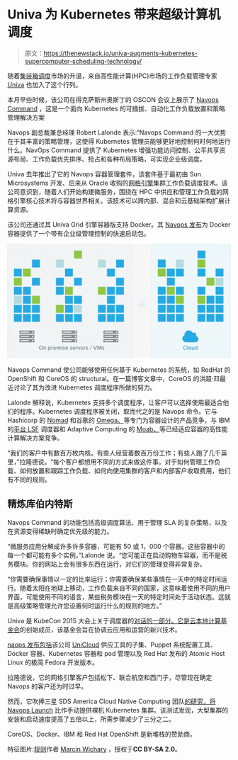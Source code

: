 # Univa 为 Kubernetes 带来超级计算机调度

> 原文：<https://thenewstack.io/univa-augments-kubernetes-supercomputer-scheduling-technology/>

随着[集装箱调度](https://thenewstack.io/container-orchestration-scheduling-herding-computational-cattle/)市场的升温，来自高性能计算(HPC)市场的工作负载管理专家 [Univa](http://www.univa.com/) 也加入了这个行列。

本月早些时候，该公司在得克萨斯州奥斯丁的 OSCON 会议上展示了 [Navops Command](http://www.navops.io/command.html) ，这是一个面向 Kubernetes 的可插拔、自动化工作负载放置和策略管理解决方案

Navops 副总裁兼总经理 Robert Lalonde 表示:“Navops Command 的一大优势在于其丰富的策略管理，这使得 Kubernetes 管理员能够更好地控制何时何地运行什么。NavOps Command 提供了 Kubernetes 增强功能访问控制、公平共享资源布局、工作负载优先排序、抢占和各种布局策略，可实现企业级调度。

Univa 去年推出了它的 Navops 容器管理套件，该套件基于最初由 Sun Microsystems 开发、后来从 Oracle 收购的[网格引擎](http://gridscheduler.sourceforge.net/)集群工作负载调度技术。该公司意识到，随着人们开始构建微服务，围绕在 HPC 中供应和管理工作负载的网格引擎核心技术将与容器世界相关。该技术可以跨内部、混合和云基础架构扩展计算资源。

该公司还通过其 Univa Grid 引擎容器版支持 Docker。其 [Navops 发布](http://blogs.univa.com/2015/11/navops-eases-deployment-time-and-provides-advanced-orchestration/)为 Docker 容器提供了一个带有企业级管理控制的快速启动包。

![command-after](img/c6182bb7ec09e101ceec91beb1f817c1.png)

Navops Command 使公司能够使用任何基于 Kubernetes 的系统，如 RedHat 的 OpenShift 和 CoreOS 的 structural。在一篇博客文章中，CoreOS 的洪超·邓最近讨论了其为改进 Kubernetes 调度程序所做的努力。

Lalonde 解释说，Kubernetes 支持多个调度程序，让客户可以选择使用最适合他们的程序。Kubernetes 调度程序被关闭，取而代之的是 Navops 命令。它与 Hashicorp 的 [Nomad](https://www.infoq.com/articles/scaling-containers-hashicorp-nomad) 和谷歌的 [Omega、](https://research.google.com/pubs/pub41684.html)等专门为容器设计的产品竞争，与 IBM 的[平台 LSF](http://www.nextplatform.com/2015/03/23/hpc-schedulers-snap-to-docker/) 调度器和 Adaptive Computing 的 [Moab、](http://www.adaptivecomputing.com/)等已经适应容器的高性能计算解决方案竞争。

“我们的客户中有数百万枚内核。有些人经营着数百万份工作；有些人跑了几千英里，”拉隆德说。“每个客户都想用不同的方式来做这件事。对于如何管理工作负载、如何放置和跟踪工作负载、如何向使用集群的客户和内部客户收取费用，他们有不同的规则。

## 精炼库伯内特斯

Navops Command 的功能包括高级调度算法、用于管理 SLA 的复杂策略，以及在资源变得稀缺时确定优先级的能力。

“微服务应用分解成许多许多容器，可能有 50 或 1，000 个容器。这些容器中的每一个都可能有多个实例，”Lalonde 说。“您可能正在启动购物车容器，而不是税务模块。你的网站上会有很多东西在运行，对它们的管理变得非常复杂。

“你需要确保事情以一定的比率运行；你需要确保某些事情在一天中的特定时间运行。随着太阳在地球上移动，工作负载来自不同的国家，这意味着使用不同的用户界面，可能使用不同的语言，某些税务模块在一天的特定时间处于活动状态。这就是高级策略管理允许您设置何时运行什么的规则的地方。”

Univa 是 KubeCon 2015 大会上关于调度器的[对话的一部分。它是](https://thenewstack.io/tns-analysts-talking-openshift-schedulers-kubecon-2015/)[云本地计算基金会](https://cncf.io/)的创始成员，该基金会旨在协调云应用和运营的新兴技术。

[naops 发布包括](http://www.nextplatform.com/2015/12/04/bridging-the-gap-between-grid-and-containers/)该公司 [UniCloud](http://www.univa.com/resources/webinar-unicloud.php) 供应工具的子集、Puppet 系统配置工具、Docker 容器、Kubernetes 容器和 pod 管理以及 Red Hat 发布的 Atomic Host Linux 的极简 Fedora 开发版本。

拉隆德说，它的网格引擎客户包括松下、联合航空和西门子，尽管现在确定 Navops 的客户还为时过早。

然而，它吹捧三星 SDS America Cloud Native Computing 团队[的研究，将 Navops Launch](http://blogs.univa.com/2016/02/navops-launch-shines-in-3rd-party-test/) 比作手动提供裸机 Kubernetes 集群。该测试发现，大型集群的安装和启动速度提高了五倍以上，所需步骤减少了三分之二。

CoreOS、Docker、IBM 和 Red Hat OpenShift 是新堆栈的赞助商。

特征图片:[规则](https://www.flickr.com/photos/mwichary/3422978136/in/photolist-fQSAU-CABeQ-zm3xR-6dtE9q-gyXm3-bLWAx-7LTqNd-buT673-iWS7my-buT7Sh-bHMWoT-35JfEH-6Zx686-8Nox8i-fxXTUB-2vWz8-qFtHK-qteyRf-3s1tpD-pFHvtu-bF4pDv-7vcxAT-aeCi23-6pFNS-bs9tj9-6EHb5M-5ePWsW-8eZJh7-djYwjW-ct1ft7-5zXRhW-adhSUZ-djYw6G-5A83qY-87xoEi-pVnZ3j-62RwYE-vWaqAG-oGK5Cy-djYwdy-dmVwLS-5hP5gq-djYwxW-6iaNRE-8aFvg5-7U1CA5-5aCuLU-8J6EM5-8KTceY-c5S54m)作者 [Marcin Wichary](https://www.flickr.com/photos/mwichary/) ，授权于**CC BY-SA 2.0**。

<svg xmlns:xlink="http://www.w3.org/1999/xlink" viewBox="0 0 68 31" version="1.1"><title>Group</title> <desc>Created with Sketch.</desc></svg>